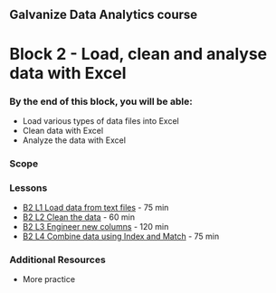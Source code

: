 ## Galvanize Data Analytics course
# Block 2 - Load, clean and analyse data with Excel

### By the end of this block, you will be able:

* Load various types of data files into Excel
* Clean data with Excel
* Analyze the data with Excel 

### Scope 


### Lessons

* [B2 L1 Load data from text files](B2L1-Load_data_from_text_files.md) -     75 min<br>
* [B2 L2 Clean the data](B2L2-Clean_the_data.md) -     60 min <br>
* [B2 L3 Engineer new columns](B2L3-Engineer_new_columns.md) -     120 min<br>
* [B2 L4 Combine data using Index and Match](B2L5-Combine_data_using_Index_Match.md) -     75 min <br>

### Additional Resources

* More practice
